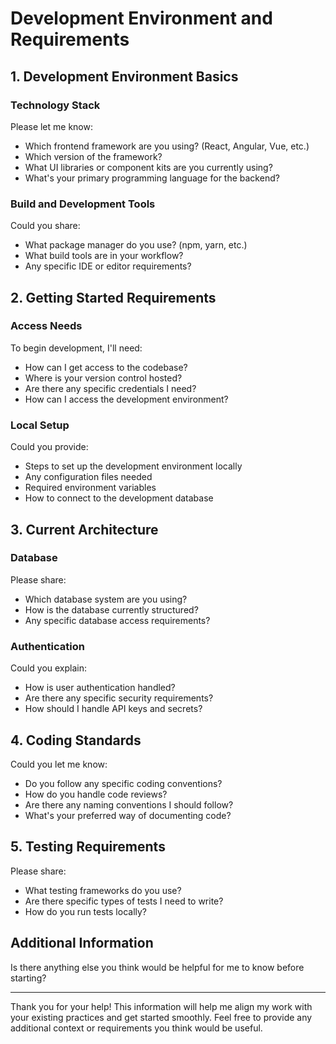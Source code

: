 # Development Environment and Requirements 


## 1. Development Environment Basics

### Technology Stack
Please let me know:
- Which frontend framework are you using? (React, Angular, Vue, etc.)
- Which version of the framework?
- What UI libraries or component kits are you currently using?
- What's your primary programming language for the backend?

### Build and Development Tools
Could you share:
- What package manager do you use? (npm, yarn, etc.)
- What build tools are in your workflow?
- Any specific IDE or editor requirements?

## 2. Getting Started Requirements

### Access Needs
To begin development, I'll need:
- How can I get access to the codebase?
- Where is your version control hosted?
- Are there any specific credentials I need?
- How can I access the development environment?

### Local Setup
Could you provide:
- Steps to set up the development environment locally
- Any configuration files needed
- Required environment variables
- How to connect to the development database

## 3. Current Architecture

### Database
Please share:
- Which database system are you using?
- How is the database currently structured?
- Any specific database access requirements?

### Authentication
Could you explain:
- How is user authentication handled?
- Are there any specific security requirements?
- How should I handle API keys and secrets?

## 4. Coding Standards

Could you let me know:
- Do you follow any specific coding conventions?
- How do you handle code reviews?
- Are there any naming conventions I should follow?
- What's your preferred way of documenting code?

## 5. Testing Requirements

Please share:
- What testing frameworks do you use?
- Are there specific types of tests I need to write?
- How do you run tests locally?

## Additional Information
Is there anything else you think would be helpful for me to know before starting?

---

Thank you for your help! This information will help me align my work with your existing practices and get started smoothly. Feel free to provide any additional context or requirements you think would be useful.
